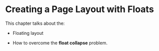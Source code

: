 # Creating a Page Layout with Floats

This chapter talks about the: 

+ Floating layout 

+ How to overcome the **float collapse** problem.